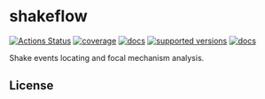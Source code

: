 # shakeflow

[![Actions Status](https://github.com/shakeflow/shakeflow/actions/workflows/workflow.yml/badge.svg)](https://github.com/shakeflow/shakeflow/actions)
[![coverage](https://codecov.io/gh/shakeflow/shakeflow/branch/main/graph/badge.svg)](https://codecov.io/gh/shakeflow/shakeflow)
[![docs](https://img.shields.io/badge/docs-stable-blue.svg)](https://shakeflow.github.io/shakeflow/)
[![supported versions](https://img.shields.io/pypi/pyversions/shakeflow.svg?label=python_versions)](https://pypi.python.org/pypi/shakeflow)
[![docs](https://badge.fury.io/py/shakeflow.svg)](https://badge.fury.io/py/shakeflow)


Shake events locating and focal mechanism analysis.

## License
